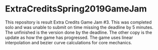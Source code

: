 # ExtraCreditsSpring2019GameJam
This repository is result Extra Credits Game Jam #3.
This was completed solo and was unable to submit on time missing the deadline by 5 minutes.
The unfinished is the version done by the deadline.
The other copy is the update as how the game has progressed.
The game uses linear interpolation and bezier curve calculations for core mechanics.
